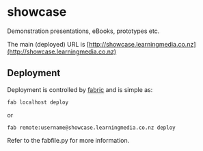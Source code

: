 showcase
========

Demonstration presentations, eBooks, prototypes etc.

The main (deployed) URL is [http://showcase.learningmedia.co.nz](http://showcase.learningmedia.co.nz)

## Deployment ##

Deployment is controlled by [fabric](http://fabfile.org) and is simple as:

    fab localhost deploy

or 

    fab remote:username@showcase.learningmedia.co.nz deploy

Refer to the fabfile.py for more information.